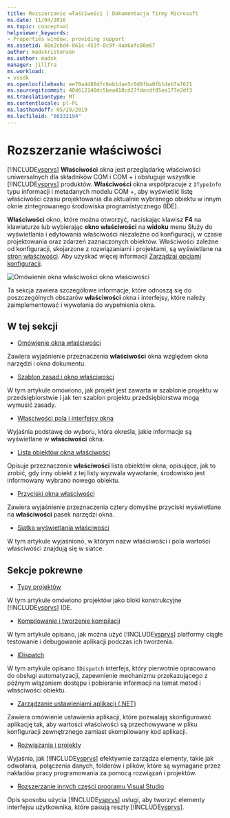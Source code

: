 ```yaml
---
title: Rozszerzanie właściwości | Dokumentacja firmy Microsoft
ms.date: 11/04/2016
ms.topic: conceptual
helpviewer_keywords:
- Properties window, providing support
ms.assetid: 68e2cbd4-861c-453f-8c9f-4ab6afc80e67
author: madskristensen
ms.author: madsk
manager: jillfra
ms.workload:
- vssdk
ms.openlocfilehash: ee70a4d88dfc6eb1dae5c0d8fba0fb1deb7a7621
ms.sourcegitcommit: 40d612240dc5bea418cd27fdacdf85ea177e2df3
ms.translationtype: MT
ms.contentlocale: pl-PL
ms.lasthandoff: 05/29/2019
ms.locfileid: "66332194"
---
```

# <a name="extend-properties"></a>Rozszerzanie właściwości
[!INCLUDE[vsprvs](../../code-quality/includes/vsprvs_md.md)] **Właściwości** okna jest przeglądarkę właściwości uniwersalnych dla składników COM i COM + i obsługuje wszystkie [!INCLUDE[vsprvs](../../code-quality/includes/vsprvs_md.md)] produktów. **Właściwości** okna współpracuje z `ITypeInfo` typu informacji i metadanych modelu COM +, aby wyświetlić listę właściwości czasu projektowania dla aktualnie wybranego obiektu w innym oknie zintegrowanego środowiska programistycznego (IDE).

 **Właściwości** okno, które można otworzyć, naciskając klawisz **F4** na klawiaturze lub wybierając **okno właściwości** na **widoku** menu Służy do wyświetlania i edytowania właściwości niezależne od konfiguracji, w czasie projektowania oraz zdarzeń zaznaczonych obiektów. Właściwości zależne od konfiguracji, skojarzone z rozwiązaniami i projektami, są wyświetlane na [stron właściwości](../../extensibility/internals/property-pages.md). Aby uzyskać więcej informacji [Zarządzaj opcjami konfiguracji](../../extensibility/internals/managing-configuration-options.md).

 ![Omówienie okna właściwości](../../extensibility/internals/media/vspropertieswindow.png "vsPropertiesWindow") okno właściwości

 Ta sekcja zawiera szczegółowe informacje, które odnoszą się do poszczególnych obszarów **właściwości** okna i interfejsy, które należy zaimplementować i wywołania do wypełnienia okna.

## <a name="in-this-section"></a>W tej sekcji
- [Omówienie okna właściwości](../../extensibility/internals/properties-window-overview.md)

 Zawiera wyjaśnienie przeznaczenia **właściwości** okna względem okna narzędzi i okna dokumentu.

- [Szablon zasad i okno właściwości](../../extensibility/internals/template-policy-and-the-properties-window.md)

 W tym artykule omówiono, jak projekt jest zawarta w szablonie projektu w przedsiębiorstwie i jak ten szablon projektu przedsiębiorstwa mogą wymusić zasady.

- [Właściwości pola i interfejsy okna](../../extensibility/internals/properties-window-fields-and-interfaces.md)

 Wyjaśnia podstawę do wyboru, która określa, jakie informacje są wyświetlane w **właściwości** okna.

- [Lista obiektów okna właściwości](../../extensibility/internals/properties-window-object-list.md)

 Opisuje przeznaczenie **właściwości** lista obiektów okna, opisujące, jak to zrobić, gdy inny obiekt z tej listy wyzwala wywołanie, środowisko jest informowany wybrano nowego obiektu.

- [Przyciski okna właściwości](../../extensibility/internals/properties-window-buttons.md)

 Zawiera wyjaśnienie przeznaczenia cztery domyślne przyciski wyświetlane na **właściwości** pasek narzędzi okna.

- [Siatka wyświetlania właściwości](../../extensibility/internals/properties-display-grid.md)

 W tym artykule wyjaśniono, w którym nazw właściwości i pola wartości właściwości znajdują się w siatce.

## <a name="related-sections"></a>Sekcje pokrewne
- [Typy projektów](../../extensibility/internals/project-types.md)

 W tym artykule omówiono projektów jako bloki konstrukcyjne [!INCLUDE[vsprvs](../../code-quality/includes/vsprvs_md.md)] IDE.

- [Kompilowanie i tworzenie kompilacji](../../ide/compiling-and-building-in-visual-studio.md)

 W tym artykule opisano, jak można użyć [!INCLUDE[vsprvs](../../code-quality/includes/vsprvs_md.md)] platformy ciągłe testowanie i debugowanie aplikacji podczas ich tworzenia.

- [IDispatch](/previous-versions/windows/desktop/api/oaidl/nn-oaidl-idispatch)

 W tym artykule opisano `IDispatch` interfejs, który pierwotnie opracowano do obsługi automatyzacji, zapewnienie mechanizmu przekazującego z późnym wiązaniem dostępu i pobieranie informacji na temat metod i właściwości obiektu.

- [Zarządzanie ustawieniami aplikacji (.NET)](../../ide/managing-application-settings-dotnet.md)

 Zawiera omówienie ustawienia aplikacji, które pozwalają skonfigurować aplikację tak, aby wartości właściwości są przechowywane w pliku konfiguracji zewnętrznego zamiast skompilowany kod aplikacji.

- [Rozwiązania i projekty](../../ide/solutions-and-projects-in-visual-studio.md)

 Wyjaśnia, jak [!INCLUDE[vsprvs](../../code-quality/includes/vsprvs_md.md)] efektywnie zarządza elementy, takie jak odwołania, połączenia danych, folderów i plików, które są wymagane przez nakładów pracy programowania za pomocą rozwiązań i projektów.

- [Rozszerzanie innych części programu Visual Studio](../../extensibility/extending-other-parts-of-visual-studio.md)

 Opis sposobu użycia [!INCLUDE[vsprvs](../../code-quality/includes/vsprvs_md.md)] usługi, aby tworzyć elementy interfejsu użytkownika, które pasują reszty [!INCLUDE[vsprvs](../../code-quality/includes/vsprvs_md.md)].